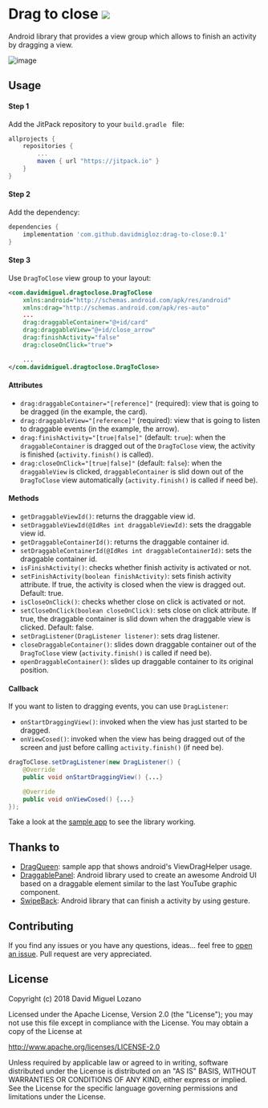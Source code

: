 # Drag to close  [![](https://jitpack.io/v/davidmigloz/drag-to-close.svg)](https://jitpack.io/#davidmigloz/drag-to-close)

Android library that provides a view group which allows to finish an activity by dragging a view.

![image](img/screenshot.gif)

## Usage

#### Step 1

Add the JitPack repository to your `build.gradle ` file:

```gradle
allprojects {
	repositories {
		...
		maven { url "https://jitpack.io" }
	}
}
```

#### Step 2

Add the dependency:

```gradle
dependencies {
	implementation 'com.github.davidmigloz:drag-to-close:0.1'
}
```

#### Step 3

Use `DragToClose` view group to your layout:

```xml
<com.davidmiguel.dragtoclose.DragToClose
    xmlns:android="http://schemas.android.com/apk/res/android"
    xmlns:drag="http://schemas.android.com/apk/res-auto"
    ...
    drag:draggableContainer="@+id/card"
    drag:draggableView="@+id/close_arrow"
    drag:finishActivity="false"
    drag:closeOnClick="true">

    ...
</com.davidmiguel.dragtoclose.DragToClose>  
```

#### Attributes

- `drag:draggableContainer="[reference]"` (required): view that is going to be dragged (in the example, the card).
- `drag:draggableView="[reference]"` (required): view that is going to listen to draggable events (in the example, the arrow).
- `drag:finishActivity="[true|false]"` (default: `true`): when the `draggableContainer` is dragged out of the `DragToClose` view, the activity is finished (`activity.finish()` is called).
- `drag:closeOnClick="[true|false]"` (default: `false`): when the `draggableView` is clicked, `draggableContainer` is slid down out of the `DragToClose` view automatically (`activity.finish()` is called if need be).

#### Methods

- `getDraggableViewId()`: returns the draggable view id.
- `setDraggableViewId(@IdRes int draggableViewId)`: sets the draggable view id.
- `getDraggableContainerId()`: returns the draggable container id.
- `setDraggableContainerId(@IdRes int draggableContainerId)`: sets the draggable container id.
- `isFinishActivity()`: checks whether finish activity is activated or not.
- `setFinishActivity(boolean finishActivity)`: sets finish activity attribute. If true, the activity is closed when the view is dragged out. Default: true.
- `isCloseOnClick()`: checks whether close on click is activated or not.
- `setCloseOnClick(boolean closeOnClick)`: sets close on click attribute. If true, the draggable container is slid down when the draggable view is clicked. Default: false.
- `setDragListener(DragListener listener)`: sets drag listener.
- `closeDraggableContainer()`: slides down draggable container out of the `DragToClose` view (`activity.finish()` is called if need be).
- `openDraggableContainer()`: slides up draggable container to its original position.

#### Callback

If you want to listen to dragging events, you can use `DragListener`:

- `onStartDraggingView()`: invoked when the view has just started to be dragged.
- `onViewCosed()`: invoked when the view has being dragged out of the screen and just before calling `activity.finish()` (if need be).

```java
dragToClose.setDragListener(new DragListener() {
    @Override
    public void onStartDraggingView() {...}

    @Override
    public void onViewCosed() {...}
});
```

Take a look at the [sample app](https://github.com/davidmigloz/drag-to-close/tree/master/sample) to see the library working.

## Thanks to

- [DragQueen](https://github.com/fedepaol/dragqueen): sample app that shows android's ViewDragHelper usage.
- [DraggablePanel](https://github.com/pedrovgs/DraggablePanel): Android library used to create an awesome Android UI based on a draggable element similar to the last YouTube graphic component.
- [SwipeBack](https://github.com/liuguangqiang/SwipeBack): Android library that can finish a activity by using gesture.

## Contributing

If you find any issues or you have any questions, ideas... feel free to [open an issue](https://github.com/davidmigloz/drag-to-close/issues/new).
Pull request are very appreciated.

## License

Copyright (c) 2018 David Miguel Lozano

Licensed under the Apache License, Version 2.0 (the "License");
you may not use this file except in compliance with the License.
You may obtain a copy of the License at

http://www.apache.org/licenses/LICENSE-2.0

Unless required by applicable law or agreed to in writing, software
distributed under the License is distributed on an "AS IS" BASIS,
WITHOUT WARRANTIES OR CONDITIONS OF ANY KIND, either express or implied.
See the License for the specific language governing permissions and
limitations under the License.

